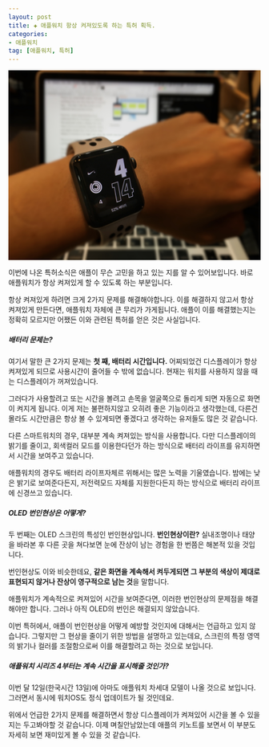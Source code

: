 ```yaml
---  
layout: post  
title: ✚ 애플워치 항상 켜져있도록 하는 특허 획득.
categories:
- 애플워치
tag: [애플워치, 특허]
---  
```

<div class="markdown-image">
<img src="/assets/article_images/2018-09-04-watch-patent/1.jpeg" alt="" align="middle"/> </div>
<p class="drop-korean">
이번에 나온 특허소식은 애플이 무슨 고민을 하고 있는 지를 알 수 있어보입니다. 바로 애플워치가 항상 켜져있게 할 수 있도록 하는 부분입니다.
</p>

항상 켜져있게 하려면 크게 2가지 문제를 해결해야합니다. 이를 해결하지 않고서 항상 켜져있게 만든다면, 애플워치 자체에 큰 무리가 가게됩니다. 애플이 이를 해결했는지는 정확히 모르지만 어쨌든 이와 관련된 특허를 얻은 것은 사실입니다.

##### 배터리 문제는?
여기서 말한 큰 2가지 문제는 **첫 째, 배터리 시간입니다.** 어찌되었건 디스플레이가 항상 켜져있게 되므로 사용시간이 줄어들 수 밖에 없습니다. 현재는 워치를 사용하지 않을 때는 디스플레이가 꺼져있습니다.

그러다가 사용할려고 또는 시간을 볼려고 손목을 얼굴쪽으로 돌리게 되면 자동으로 화면이 켜지게 됩니다. 이게 저는 불편하지않고 오히려 좋은 기능이라고 생각했는데, 다른건 몰라도 시간만큼은 항상 볼 수 있게되면 좋겠다고 생각하는 유저들도 많은 것 같습니다.

다른 스마트워치의 경우, 대부분 계속 켜져있는 방식을 사용합니다. 다만 디스플레이의 밝기를 줄이고, 회색컬러 모드를 이용한다던가 하는 방식으로 배터리 라이프를 유지하면서 시간을 보여주고 있습니다.

애플워치의 경우도 배터리 라이프자체르 위해서는 많은 노력을 기울였습니다. 밤에는 낮은 밝기로 보여준다든지, 저전력모드 자체를 지원한다든지 하는 방식으로 배터리 라이프에 신경쓰고 있습니다.

##### OLED 번인현상은 어떻게?
두 번째는 OLED 스크린의 특성인 번인현상입니다. **번인현상이란?** 실내조명이나 태양을 바라본 후 다른 곳을 쳐다보면 눈에 잔상이 남는 경험을 한 번쯤은 해본적 있을 것입니다.

번인현상도 이와 비슷한데요, **같은 화면을 계속해서 켜두게되면 그 부분의 색상이 제대로 표현되지 않거나 잔상이 영구적으로 남는 것**을 말합니다.

애플워치가 계속적으로 켜져있어 시간을 보여준다면, 이러한 번인현상의 문제점을 해결해야만 합니다. 그러나 아직 OLED의 번인은 해결되지 않았습니다.

이번 특허에서, 애플이 번인현상을 어떻게 예방할 것인지에 대해서는 언급하고 있지 않습니다. 그렇지만 그 현상을 줄이기 위한 방법을 설명하고 있는데요, 스크린의 특정 영역의 밝기나 컬러를 조절함으로써 이를 해결할려고 하는 것으로 보입니다.

##### 애플워치 시리즈 4부터는 계속 시간을 표시해줄 것인가?
이번 달 12일(한국시간 13일)에 아마도 애플워치 차세대 모델이 나올 것으로 보입니다. 그러면서 동시에 워치OS도 정식 업데이트가 될 것인데요.

위에서 언급한 2가지 문제를 해결하면서 항상 디스플레이가 켜져있어 시간을 볼 수 있을 지는 두고봐야할 것 같습니다. 이제 며칠안남았는데 애플의 키노트를 보면서 이 부분도 자세히 보면 재미있게 볼 수 있을 것 같습니다.
